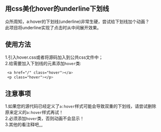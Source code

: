 ## 用css美化hover的underline下划线
众所周知，a:hover的下划线(underline)非常生硬，尝试给下划线加个动画？<br>
此项目将underline实现了点击时从中间展开效果。

## 使用方法
1.引入hover.css或者将源码加入到公共css文件中；<br>
2.给需要加入下划线的元素添加`hover`类:
   ```css
    <a href="/" class="hover"></a>
    <p class="hover"></p>
   ```
## 注意事项
1.如果您的源代码已经定义了`a:hover`样式可能会导致双重的下划线，请尝试删除原来定义的`a:hover`样式再试！<br>
2.必须添加`hover`类，否则动画不会显示！<br>
3.其他的看注释吧,,,
